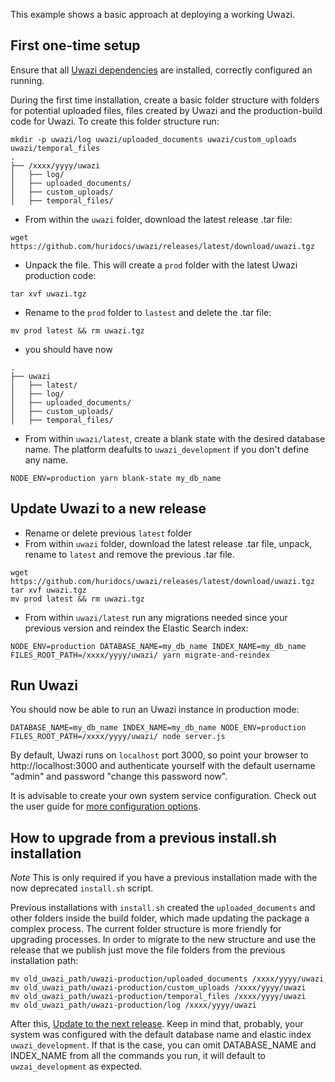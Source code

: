 This example shows a basic approach at deploying a working Uwazi.

## First one-time setup

Ensure that all [Uwazi dependencies](https://github.com/huridocs/uwazi#dependencies) are installed, correctly configured an running.

During the first time installation, create a basic folder structure with folders for potential uploaded files, files created by Uwazi and the production-build code for Uwazi.
To create this folder structure run:

```
mkdir -p uwazi/log uwazi/uploaded_documents uwazi/custom_uploads uwazi/temporal_files
.
├── /xxxx/yyyy/uwazi
│   ├── log/
│   ├── uploaded_documents/
│   ├── custom_uploads/
│   ├── temporal_files/
```

- From within the `uwazi` folder, download the latest release .tar file:

`wget https://github.com/huridocs/uwazi/releases/latest/download/uwazi.tgz`

- Unpack the file. This will create a `prod` folder with the latest Uwazi production code:

`tar xvf uwazi.tgz`

- Rename to the `prod` folder to `lastest` and delete the .tar file:

`mv prod latest && rm uwazi.tgz`

- you should have now

```
.
├── uwazi
│   ├── latest/
│   ├── log/
│   ├── uploaded_documents/
│   ├── custom_uploads/
│   ├── temporal_files/
```

- From within `uwazi/latest`, create a blank state with the desired database name. The platform deafults to `uwazi_development` if you don't define any name.

`NODE_ENV=production yarn blank-state my_db_name`

## Update Uwazi to a new release

- Rename or delete previous `latest` folder
- From within `uwazi` folder, download the latest release .tar file, unpack, rename to `latest` and remove the previous .tar file.

```
wget https://github.com/huridocs/uwazi/releases/latest/download/uwazi.tgz
tar xvf uwazi.tgz
mv prod latest && rm uwazi.tgz
```

- From within `uwazi/latest` run any migrations needed since your previous version and reindex the Elastic Search index:

`NODE_ENV=production DATABASE_NAME=my_db_name INDEX_NAME=my_db_name FILES_ROOT_PATH=/xxxx/yyyy/uwazi/ yarn migrate-and-reindex`

## Run Uwazi

You should now be able to run an Uwazi instance in production mode:

`DATABASE_NAME=my_db_name INDEX_NAME=my_db_name NODE_ENV=production FILES_ROOT_PATH=/xxxx/yyyy/uwazi/ node server.js`

By default, Uwazi runs on `localhost` port 3000, so point your browser to http://localhost:3000 and authenticate yourself with the default username "admin" and password "change this password now".

It is advisable to create your own system service configuration. Check out the user guide for [more configuration options](https://github.com/huridocs/uwazi/wiki/Install-Uwazi-on-your-server).

## How to upgrade from a previous install.sh installation

_Note_ This is only required if you have a previous installation made with the now deprecated `install.sh` script.

Previous installations with `install.sh` created the `uploaded_documents` and other folders inside the build folder, which made updating the package a complex process. The current folder structure is more friendly for upgrading processes. In order to migrate to the new structure and use the release that we publish just move the file folders from the previous installation path:

```
mv old_uwazi_path/uwazi-production/uploaded_documents /xxxx/yyyy/uwazi
mv old_uwazi_path/uwazi-production/custom_uploads /xxxx/yyyy/uwazi
mv old_uwazi_path/uwazi-production/temporal_files /xxxx/yyyy/uwazi
mv old_uwazi_path/uwazi-production/log /xxxx/yyyy/uwazi
```

After this, [Update to the next release](#update-uwazi-to-a-new-release). Keep in mind that, probably, your system was configured with the default database name and elastic index `uwazi_development`. If that is the case, you can omit DATABASE_NAME and INDEX_NAME from all the commands you run, it will default to `uwzai_development` as expected.
